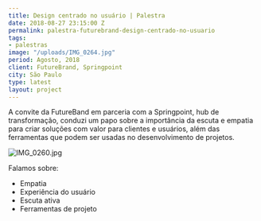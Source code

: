 ```yaml
---
title: Design centrado no usuário | Palestra
date: 2018-08-27 23:15:00 Z
permalink: palestra-futurebrand-design-centrado-no-usuario
tags:
- palestras
image: "/uploads/IMG_0264.jpg"
period: Agosto, 2018
client: FutureBrand, Springpoint
city: São Paulo
type: latest
layout: project
---
```


A convite da FutureBand em parceria com a Springpoint, hub de transformação, conduzi um papo sobre a importância da escuta e empatia para criar soluções com valor para clientes e usuários, além das ferramentas que podem ser usadas no desenvolvimento de projetos.

![IMG_0260.jpg](/uploads/IMG_0260.jpg)

Falamos sobre:
- Empatia
- Experiência do usuário
- Escuta ativa
- Ferramentas de projeto